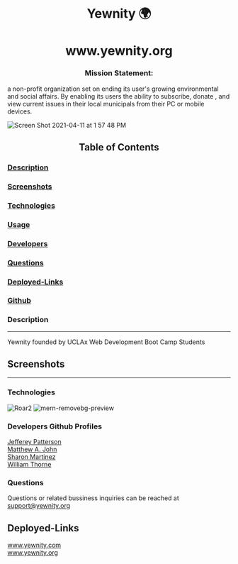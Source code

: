 <h1 align ="center">Yewnity 🌍</h1>

<h1 align ="center">www.yewnity.org</h1>

<h3 align ="center">Mission Statement:</h3
<center align ="center">a non-profit organization set on ending its user's growing environmental and social affairs. By enabling its users the ability to subscribe, donate , and view current issues in their local municipals from their PC or mobile devices.</center>

![Screen Shot 2021-04-11 at 1 57 48 PM](https://user-images.githubusercontent.com/77504986/114322784-ed4f2d00-9ad6-11eb-8b50-704b96023c4e.png)


<h2 align ="center">Table of Contents</h2>

### [Description](#description)

### [Screenshots](#screenshots)

### [Technologies](#technologies)

### [Usage](#usage)

### [Developers](#developers)

### [Questions](#questions)

### [Deployed-Links](#Deployed-Links)

### [Github](#github)



### <a name="Description"></a>Description
---
Yewnity founded by UCLAx Web Development Boot Camp Students

## Screenshots
---





### <a name="Technologies"></a>Technologies
![Roar2](https://user-images.githubusercontent.com/77504986/114322314-47022800-9ad4-11eb-9076-2ce9acb72eaf.png)
![mern-removebg-preview](https://user-images.githubusercontent.com/77504986/114322301-3b166600-9ad4-11eb-931b-dd5cce7d9317.png)




### <a name="Developers"></a>Developers Github Profiles
[Jefferey Patterson](https://github.com/jpatterson933)
<br>
[Matthew A. John](https://github.com/MattJ900)
<br>
[Sharon Martinez](https://github.com/Sharon1106)
<br>
[William Thorne](https://github.com/IdFightGandhi)


### <a name="Questions"></a>Questions
Questions or related bussiness inquiries can be reached at support@yewnity.org

## Deployed-Links
www.yewnity.com
<br>
www.yewnity.org
